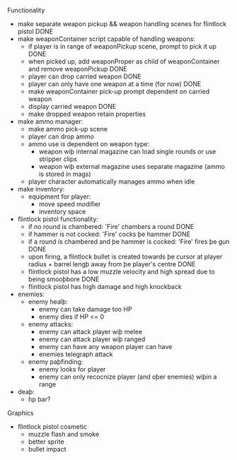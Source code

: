 Functionality
- make separate weapon pickup && weapon handling scenes for flintlock pistol				DONE
- make weaponContainer script capable of handling weapons:
	- if player is in range of weaponPickup scene, prompt to pick it up						DONE
	- when picked up, add weaponProper as child of weaponContainer and remove weaponPickup	DONE
	- player can drop carried weapon														DONE
	- player can only have one weapon at a time (for now)									DONE
	- make weaponContainer pick-up prompt dependent on carried weapon
	- display carried weapon																DONE
	- make dropped weapon retain properties
- make ammo manager:
	- make ammo pick-up scene
	- player can drop ammo
	- ammo use is dependent on weapon type:
		- weapon wiþ internal magazine can load single rounds or use stripper clips
		- weapon wiþ external magazine uses separate magazine (ammo is stored in mags)
	- player character automatically manages ammo when idle
- make inventory:
	- equipment for player:
		- move speed modifier
		- inventory space
- flintlock pistol functionality:
	- if no round is chambered: 'Fire' chambers a round										DONE
	- if hammer is not cocked: 'Fire' cocks þe hammer										DONE
	- if a round is chambered and þe hammer is cocked: 'Fire' fires þe gun					DONE
	- upon firing, a flintlock bullet is created towards þe cursor at player radius + barrel lengþ away from þe player's centre	DONE
	- flintlock pistol has a low muzzle velocity and high spread due to being smooþbore		DONE
	- flintlock pistol has high damage and high knockback
- enemies:
	- enemy healþ:
		- enemy can take damage too HP
		- enemy dies if HP <= 0
	- enemy attacks:
		- enemy can attack player wiþ melee
		- enemy can attack player wiþ ranged
		- enemy can have any weapon player can have
		- enemies telegraph attack
	- enemy paþfinding:
		- enemy looks for player
		- enemy can only recocnize player (and oþer enemies) wiþin a range
- deaþ:
	- hp bar?
	

Graphics
- flintlock pistol cosmetic
	- muzzle flash and smoke
	- better sprite
	- bullet impact
